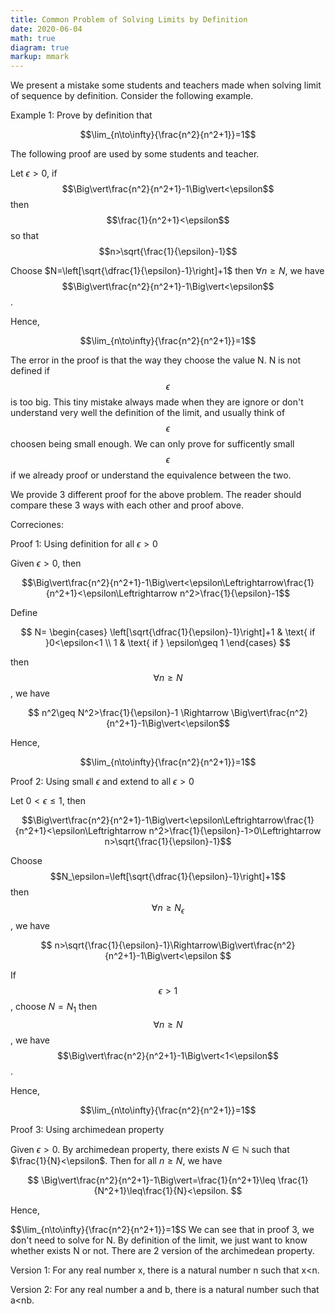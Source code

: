 ```yaml
---
title: Common Problem of Solving Limits by Definition
date: 2020-06-04
math: true
diagram: true
markup: mmark
---
```

We present a mistake some students and teachers made when solving limit of sequence by definition. Consider the following example.

Example 1: Prove by definition that

$$\lim_{n\to\infty}{\frac{n^2}{n^2+1}}=1$$

The following proof are used by some students and teacher.

Let $\epsilon>0$, if $$\Big\vert\frac{n^2}{n^2+1}-1\Big\vert<\epsilon$$ then $$\frac{1}{n^2+1}<\epsilon$$ so that $$n>\sqrt{\frac{1}{\epsilon}-1}$$

Choose $N=\left[\sqrt{\dfrac{1}{\epsilon}-1}\right]+1$ then $\forall n\geq N$, we have
$$\Big\vert\frac{n^2}{n^2+1}-1\Big\vert<\epsilon$$.

Hence,

$$\lim_{n\to\infty}{\frac{n^2}{n^2+1}}=1$$

The error in the proof is that the way they choose the value N. N is not defined if $$\epsilon$$ is too big. This tiny mistake always made when they are ignore or don't understand very well the definition of the limit, and usually think of $$\epsilon$$ choosen being small enough. We can only prove for sufficently small $$\epsilon$$ if we already proof or understand the equivalence between the two.

We provide 3 different proof for the above problem. The reader should compare these 3 ways with each other and proof above.

Correciones:

Proof 1: Using definition for all $\epsilon>0$

Given $\epsilon>0$, then

$$\Big\vert\frac{n^2}{n^2+1}-1\Big\vert<\epsilon\Leftrightarrow\frac{1}{n^2+1}<\epsilon\Leftrightarrow n^2>\frac{1}{\epsilon}-1$$ 

Define

$$ N=
\begin{cases}
\left[\sqrt{\dfrac{1}{\epsilon}-1}\right]+1 & \text{ if }0<\epsilon<1 \\
1 & \text{ if } \epsilon\geq 1
\end{cases}
$$

then $$\forall n\geq N$$, we have

$$ n^2\geq N^2>\frac{1}{\epsilon}-1 \Rightarrow
\Big\vert\frac{n^2}{n^2+1}-1\Big\vert<\epsilon$$

Hence,

$$\lim_{n\to\infty}{\frac{n^2}{n^2+1}}=1$$

Proof 2: Using small $\epsilon$ and extend to all $\epsilon>0$

Let $0<\epsilon\leq 1$, then

$$\Big\vert\frac{n^2}{n^2+1}-1\Big\vert<\epsilon\Leftrightarrow\frac{1}{n^2+1}<\epsilon\Leftrightarrow n^2>\frac{1}{\epsilon}-1>0\Leftrightarrow n>\sqrt{\frac{1}{\epsilon}-1}$$

Choose $$N_\epsilon=\left[\sqrt{\dfrac{1}{\epsilon}-1}\right]+1$$ then $$\forall n\geq N_\epsilon $$, we have

$$ n>\sqrt{\frac{1}{\epsilon}-1}\Rightarrow\Big\vert\frac{n^2}{n^2+1}-1\Big\vert<\epsilon $$

If $$\epsilon> 1$$, choose $N=N_1$ then $$\forall n\geq N$$, we have
$$\Big\vert\frac{n^2}{n^2+1}-1\Big\vert<1<\epsilon$$.

Hence,

$$\lim_{n\to\infty}{\frac{n^2}{n^2+1}}=1$$

Proof 3: Using archimedean property

Given $\epsilon>0$. By archimedean property, there exists $N\in\mathbb{N}$ such that $\frac{1}{N}<\epsilon$. Then for all $n\geq N$, we have

$$
\Big\vert\frac{n^2}{n^2+1}-1\Big\vert=\frac{1}{n^2+1}\leq \frac{1}{N^2+1}\leq\frac{1}{N}<\epsilon.
$$

Hence,

$$\lim_{n\to\infty}{\frac{n^2}{n^2+1}}=1$S
We can see that in proof 3, we don't need to solve for N. By definition of the limit, we just want to know whether exists N or not. There are 2 version of the archimedean property.

Version 1: For any real number x, there is a natural number n such that x<n.

Version 2: For any real number a and b, there is a natural number such that a<nb.
